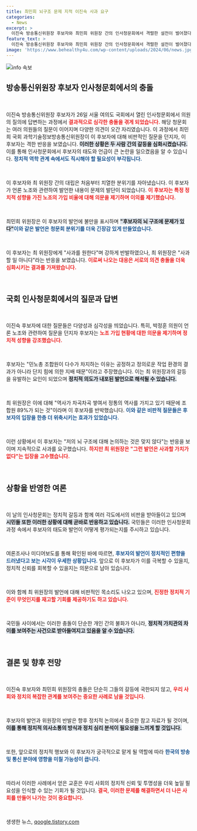 ```yaml
---
title: 최민희 뇌구조 문제 지적 이진숙 사과 요구
categories:
  - News
excerpt: >
  이진숙 방송통신위원장 후보자와 최민희 위원장 간의 인사청문회에서 격렬한 설전이 벌어졌다. 최 위원장은 후보자의 발언을 강도 높게 비판하면서 뇌 구조에 문제가 있다는 발언을 하였고, 이 후보자는 사과를 요구하며 반발했다. 두 사람의 충돌이 과방위에서 뜨거운 이슈로 떠올랐다.
feature_text: >
  이진숙 방송통신위원장 후보자와 최민희 위원장 간의 인사청문회에서 격렬한 설전이 벌어졌다. 최 위원장은 후보자의 발언을 강도 높게 비판하면서 뇌 구조에 문제가 있다는 발언을 하였고, 이 후보자는 사과를 요구하며 반발했다. 두 사람의 충돌이 과방위에서 뜨거운 이슈로 떠올랐다.
image: 'https://www.behealthy4u.com/wp-content/uploads/2024/06/news.jpg'
---
```


<p><img src="https://www.behealthy4u.com/wp-content/uploads/2024/06/news.jpg" alt="info 속보" /></p>

<h2 data-ke-size="size26">방송통신위원장 후보자 인사청문회에서의 충돌</h2>

<p data-ke-size="size16">&nbsp;</p>

<p>이진숙 방송통신위원장 후보자가 26일 서울 여의도 국회에서 열린 인사청문회에서 의원의 질의에 답변하는 과정에서 <b><span style="color: #ee2323;">결과적으로 심각한 충돌을 겪게 되었습니다.</span></b> 해당 청문회는 여러 의원들의 질문이 이어지며 다양한 의견이 오간 자리였습니다. 이 과정에서 최민희 국회 과학기술정보방송통신위원장이 이 후보자에 대해 비판적인 질문을 던지자, 이 후보자는 격한 반응을 보였습니다. <b><span style="background-color: #21538527;">이러한 상황은 두 사람 간의 갈등을 심화시켰습니다.</span></b> 이를 통해 인사청문회에서 후보자의 태도와 언급이 큰 논란을 일으켰음을 알 수 있습니다. <b><span style="color: #1a5490;">정치적 역학 관계 속에서도 직시해야 할 필요성이 부각됩니다.</span></b></p>

<p data-ke-size="size16">&nbsp;</p>

<p>이 후보자와 최 위원장 간의 대립은 처음부터 치열한 분위기를 자아냈습니다. 이 후보자가 언론 노조와 관련하여 발언한 내용이 문제의 발단이 되었습니다. <b><span style="color: #ee2323;">이 후보자는 특정 정치적 성향을 가진 노조의 가입 비율에 대해 의문을 제기하며 이의를 제기했습니다.</span></b> </p>

<p data-ke-size="size16">&nbsp;</p>

<p>최민희 위원장은 이 후보자의 발언에 불만을 표시하며 <b><span style="background-color: #21538527;">"후보자의 뇌 구조에 문제가 있다"</span></b고 직격탄을 날렸습니다. <b><span style="color: #1a5490;">이와 같은 발언은 청문회 분위기를 더욱 긴장감 있게 만들었습니다.</span></b> </p>

<p data-ke-size="size16">&nbsp;</p>

<p>이 후보자는 최 위원장에게 "사과를 원한다"며 강하게 반발하였으나, 최 위원장은 "사과할 일 아니다"라는 반응을 보였습니다. <b><span style="color: #ee2323;">이로써 나오는 대응은 서로의 의견 충돌을 더욱 심화시키는 결과를 가져왔습니다.</span></b> </p>

<p data-ke-size="size16">&nbsp;</p>

<h2 data-ke-size="size26">국회 인사청문회에서의 질문과 답변</h2>

<p data-ke-size="size16">&nbsp;</p>

<p>이진숙 후보자에 대한 질문들은 다양성과 심각성을 띄었습니다. 특히, 박정훈 의원이 언론 노조와 관련하여 질문을 던지자 후보자는 <b><span style="color: #ee2323;">노조 가입 현황에 대한 의문을 제기하며 정치적 성향을 강조했습니다.</span></b> </p>

<p data-ke-size="size16">&nbsp;</p>

<p>후보자는 "민노총 조합원이 다수가 차지하는 이유는 공정하고 정의로운 작업 환경의 결과가 아니라 단지 힘에 의한 지배 때문"이라고 주장했습니다. 이는 최 위원장과의 갈등을 유발하는 요인이 되었으며 <b><span style="background-color: #21538527;">정치적 의도가 내포된 발언으로 해석될 수 있습니다.</span></b> </p>

<p data-ke-size="size16">&nbsp;</p>

<p>최 위원장은 이에 대해 "역사가 차곡차곡 쌓여서 정통의 역사를 가지고 있기 때문에 조합원 89%가 되는 것"이라며 이 후보자를 반박했습니다. <b><span style="color: #1a5490;">이와 같은 비판적 질문들은 후보자의 입장을 한층 더 위축시키는 효과가 있었습니다.</span></b> </p>

<p data-ke-size="size16">&nbsp;</p>

<p>이런 상황에서 이 후보자는 "저의 뇌 구조에 대해 논의하는 것은 맞지 않다"는 반응을 보이며 지속적으로 사과를 요구했습니다. <b><span style="color: #ee2323;">하지만 최 위원장은 "그런 발언은 사과할 가치가 없다"는 입장을 고수했습니다.</span></b> </p>

<p data-ke-size="size16">&nbsp;</p>

<h2 data-ke-size="size26">상황을 반영한 여론</h2>

<p data-ke-size="size16">&nbsp;</p>

<p>이 날의 인사청문회는 정치적 갈등과 함께 여러 각도에서의 비판을 받아들이고 있으며 <b><span style="background-color: #21538527;">시민들 또한 이러한 상황에 대해 곧바로 반응하고 있습니다.</span></b> 국민들은 이러한 인사청문회 과정 속에서 후보자의 태도와 발언이 어떻게 평가되는지를 주시하고 있습니다. </p>

<p data-ke-size="size16">&nbsp;</p>

<p>여론조사나 미디어보도를 통해 확인된 바에 따르면, <b><span style="color: #1a5490;">후보자의 발언이 정치적인 편향을 드러냈다고 보는 시각이 우세한 상황입니다.</span></b> 앞으로 이 후보자가 이를 극복할 수 있을지, 정치적 신뢰를 회복할 수 있을지는 의문으로 남아 있습니다.</p>

<p data-ke-size="size16">&nbsp;</p>

<p>이와 함께 최 위원장의 발언에 대해 비판적인 목소리도 나오고 있으며, <b><span style="color: #ee2323;">진정한 정치적 기준이 무엇인지를 재고할 기회를 제공하기도 하고 있습니다.</span></b> </p>

<p data-ke-size="size16">&nbsp;</p>

<p>국민들 사이에서는 이러한 충돌이 단순한 개인 간의 불화가 아니라, <b><span style="background-color: #21538527;">정치적 가치관의 차이를 보여주는 사건으로 받아들여지고 있음을 알 수 있습니다.</span></b></p>

<p data-ke-size="size16">&nbsp;</p>

<h2 data-ke-size="size26">결론 및 향후 전망</h2>

<p data-ke-size="size16">&nbsp;</p>

<p>이진숙 후보자와 최민희 위원장의 충돌은 단순히 그들의 갈등에 국한되지 않고, <b><span style="color: #ee2323;">우리 사회와 정치의 복잡한 관계를 보여주는 중요한 사례로 남을 것입니다.</span></b> </p>

<p data-ke-size="size16">&nbsp;</p>

<p>후보자의 발언과 위원장의 반발은 향후 정치적 논의에서 중요한 참고 자료가 될 것이며, <b><span style="background-color: #21538527;">이를 통해 정치적 의사소통의 방식과 정치 심리 분석이 필요성을 느끼게 할 것입니다.</span></b> </p>

<p data-ke-size="size16">&nbsp;</p>

<p>또한, 앞으로의 정치적 행보와 이 후보자가 궁극적으로 맡게 될 역할에 따라 <b><span style="color: #1a5490;">한국의 방송 및 통신 분야에 영향을 미칠 가능성이 큽니다.</span></b> </p>

<p data-ke-size="size16">&nbsp;</p>

<p>따라서 이러한 사례에서 얻은 교훈은 우리 사회의 정치적 신뢰 및 투명성을 더욱 높일 필요성을 인식할 수 있는 기회가 될 것입니다. <b><span style="color: #ee2323;">결국, 이러한 문제를 해결하면서 더 나은 사회를 만들어 나가는 것이 중요합니다.</span></b> </p>

<p data-ke-size="size16">&nbsp;</p>
생생한 뉴스, <a href="https://qoogle.tistory.com" rel="dofollow">qoogle.tistory.com</a>


